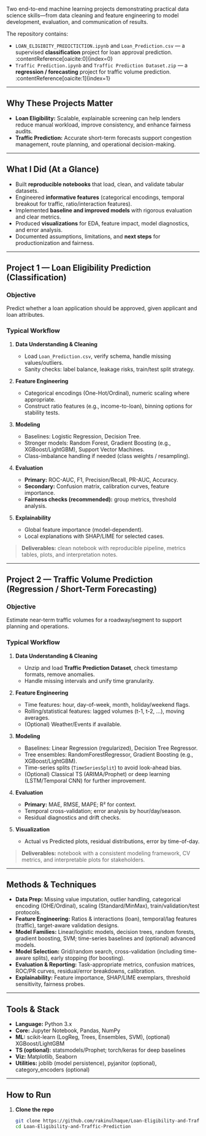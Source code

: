 Two end-to-end machine learning projects demonstrating practical data science skills—from data cleaning and feature engineering to model development, evaluation, and communication of results.

The repository contains:
- `LOAN_ELIGIBITY_PREDICTICTION.ipynb` and `Loan_Prediction.csv` — a supervised **classification** project for loan approval prediction. :contentReference[oaicite:0]{index=0}  
- `Traffic Prediction.ipynb` and `Traffic Prediction Dataset.zip` — a **regression / forecasting** project for traffic volume prediction. :contentReference[oaicite:1]{index=1}

---

## Why These Projects Matter

- **Loan Eligibility:** Scalable, explainable screening can help lenders reduce manual workload, improve consistency, and enhance fairness audits.
- **Traffic Prediction:** Accurate short-term forecasts support congestion management, route planning, and operational decision-making.

---

## What I Did (At a Glance)

- Built **reproducible notebooks** that load, clean, and validate tabular datasets.
- Engineered **informative features** (categorical encodings, temporal breakout for traffic, ratio/interaction features).
- Implemented **baseline and improved models** with rigorous evaluation and clear metrics.
- Produced **visualizations** for EDA, feature impact, model diagnostics, and error analysis.
- Documented assumptions, limitations, and **next steps** for productionization and fairness.

---

## Project 1 — Loan Eligibility Prediction (Classification)

### Objective
Predict whether a loan application should be approved, given applicant and loan attributes.

### Typical Workflow
1. **Data Understanding & Cleaning**
   - Load `Loan_Prediction.csv`, verify schema, handle missing values/outliers.
   - Sanity checks: label balance, leakage risks, train/test split strategy.

2. **Feature Engineering**
   - Categorical encodings (One-Hot/Ordinal), numeric scaling where appropriate.
   - Construct ratio features (e.g., income-to-loan), binning options for stability tests.

3. **Modeling**
   - Baselines: Logistic Regression, Decision Tree.
   - Stronger models: Random Forest, Gradient Boosting (e.g., XGBoost/LightGBM), Support Vector Machines.
   - Class-imbalance handling if needed (class weights / resampling).

4. **Evaluation**
   - **Primary:** ROC-AUC, F1, Precision/Recall, PR-AUC, Accuracy.
   - **Secondary:** Confusion matrix, calibration curves, feature importance.
   - **Fairness checks (recommended):** group metrics, threshold analysis.

5. **Explainability**
   - Global feature importance (model-dependent).
   - Local explanations with SHAP/LIME for selected cases.

> **Deliverables:** clean notebook with reproducible pipeline, metrics tables, plots, and interpretation notes.

---

## Project 2 — Traffic Volume Prediction (Regression / Short-Term Forecasting)

### Objective
Estimate near-term traffic volumes for a roadway/segment to support planning and operations.

### Typical Workflow
1. **Data Understanding & Cleaning**
   - Unzip and load **Traffic Prediction Dataset**, check timestamp formats, remove anomalies.
   - Handle missing intervals and unify time granularity.

2. **Feature Engineering**
   - Time features: hour, day-of-week, month, holiday/weekend flags.
   - Rolling/statistical features: lagged volumes (t-1, t-2, …), moving averages.
   - (Optional) Weather/Events if available.

3. **Modeling**
   - Baselines: Linear Regression (regularized), Decision Tree Regressor.
   - Tree ensembles: RandomForestRegressor, Gradient Boosting (e.g., XGBoost/LightGBM).
   - Time-series splits (`TimeSeriesSplit`) to avoid look-ahead bias.
   - (Optional) Classical TS (ARIMA/Prophet) or deep learning (LSTM/Temporal CNN) for further improvement.

4. **Evaluation**
   - **Primary:** MAE, RMSE, MAPE; R² for context.
   - Temporal cross-validation; error analysis by hour/day/season.
   - Residual diagnostics and drift checks.

5. **Visualization**
   - Actual vs Predicted plots, residual distributions, error by time-of-day.

> **Deliverables:** notebook with a consistent modeling framework, CV metrics, and interpretable plots for stakeholders.

---

## Methods & Techniques

- **Data Prep:** Missing value imputation, outlier handling, categorical encoding (OHE/Ordinal), scaling (Standard/MinMax), train/validation/test protocols.
- **Feature Engineering:** Ratios & interactions (loan), temporal/lag features (traffic), target-aware validation designs.
- **Model Families:** Linear/logistic models, decision trees, random forests, gradient boosting, SVM; time-series baselines and (optional) advanced models.
- **Model Selection:** Grid/random search, cross-validation (including time-aware splits), early stopping (for boosting).
- **Evaluation & Reporting:** Task-appropriate metrics, confusion matrices, ROC/PR curves, residual/error breakdowns, calibration.
- **Explainability:** Feature importance, SHAP/LIME exemplars, threshold sensitivity, fairness probes.

---

## Tools & Stack

- **Language:** Python 3.x
- **Core:** Jupyter Notebook, Pandas, NumPy
- **ML:** scikit-learn (LogReg, Trees, Ensembles, SVM), (optional) XGBoost/LightGBM
- **TS (optional):** statsmodels/Prophet; torch/keras for deep baselines
- **Viz:** Matplotlib, Seaborn
- **Utilities:** joblib (model persistence), pyjanitor (optional), category_encoders (optional)

---

## How to Run

1. **Clone the repo**
   ```bash
   git clone https://github.com/rakinulhaque/Loan-Eligibility-and-Traffic-Prediction.git
   cd Loan-Eligibility-and-Traffic-Prediction
